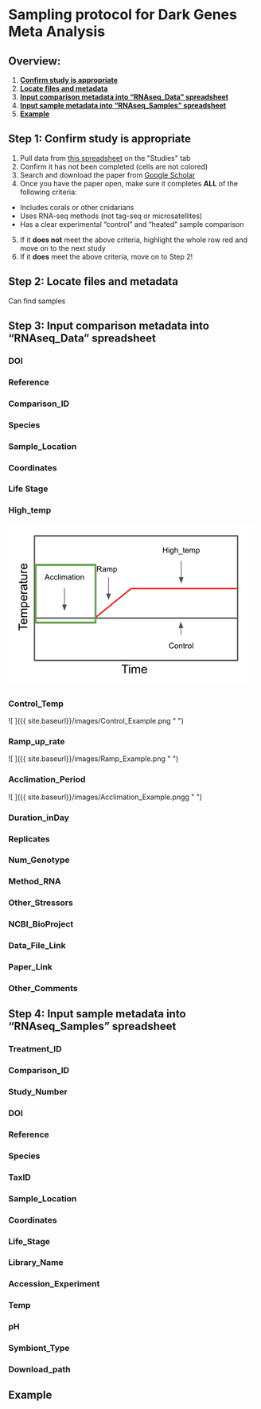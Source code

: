 # Sampling protocol for Dark Genes Meta Analysis

## Overview:
1. [**Confirm study is appropriate**](#confirm)
2. [**Locate files and metadata**](#locate)
3. [**Input comparison metadata into “RNAseq_Data” spreadsheet**](#data)
4. [**Input sample metadata into “RNAseq_Samples” spreadsheet**](#samples)
5. [**Example**](#example)  

## <a name="confirm"></a> Step 1: Confirm study is appropriate

1. Pull data from [this spreadsheet](https://docs.google.com/spreadsheets/d/1ScX6AoRWQlxoszbX36I-pMBD5XGWKrxVqukirGzGOcI/edit#gid=0) on the "Studies" tab
2. Confirm it has not been completed (cells are not colored)
3. Search and download the paper from [Google Scholar](https://scholar.google.com/)
4. Once you have the paper open, make sure it completes **ALL** of the following criteria:
  * Includes corals or other cnidarians
  * Uses RNA-seq methods (not tag-seq or microsatellites)
  * Has a clear experimental “control” and “heated” sample comparison
5. If it **does not** meet the above criteria, highlight the whole row red and move on to the next study
6. If it **does** meet the above criteria, move on to Step 2!

## <a name="locate"></a> Step 2: Locate files and metadata


Can find samples

## <a name="data"></a> Step 3: Input comparison metadata into “RNAseq_Data” spreadsheet


### DOI


### Reference


### Comparison_ID


### Species
### Sample_Location
### Coordinates
### Life Stage
### High_temp

![ ](https://github.com/kevinhwong1/DarkGenes_MetaAnalysis/blob/main/images/Acclimation_Example.png)

### Control_Temp

![ ]({{ site.baseurl}}/images/Control_Example.png " ")

### Ramp_up_rate
![ ]({{ site.baseurl}}/images/Ramp_Example.png " ")


### Acclimation_Period
![ ]({{ site.baseurl}}/images/Acclimation_Example.pngg " ")



### Duration_inDay
### Replicates
### Num_Genotype
### Method_RNA
### Other_Stressors
### NCBI_BioProject
### Data_File_Link
### Paper_Link
### Other_Comments

## <a name="samples"></a> Step 4: Input sample metadata into “RNAseq_Samples” spreadsheet


### Treatment_ID
### Comparison_ID
### Study_Number
### DOI
### Reference
### Species
### TaxID
### Sample_Location
### Coordinates
### Life_Stage
### Library_Name
### Accession_Experiment
### Temp
### pH
### Symbiont_Type
### Download_path

## <a name="example"></a> Example
